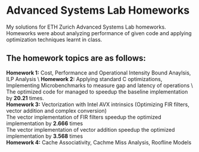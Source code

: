 # Advanced Systems Lab Homeworks
My solutions for ETH Zurich Advanced Systems Lab homeworks. Homeworks were about analyzing performance of given code and applying optimization techniques learnt in class.

## The homework topics are as follows:
**Homework 1:** Cost, Performance and Operational Intensity Bound Anaylsis, ILP Analysis \ 
**Homework 2:** Applying standard C optimizations, Implementing Microbenchmarks to measure gap and latency of operations \ 
The optimized code for managed to speedup the baseline implementation by **20.21** times. \
**Homework 3:** Vectorization with Intel AVX intrinsics (Optimizing FIR filters, vector addition and complex conversion) \
The vector implementation of FIR filters speedup the optimized implementation by **2.666** times \
The vector implementation of vector addition speedup the optimized implementation by **3.568** times \
**Homework 4:** Cache Associativity, Cachme Miss Analysis, Roofline Models
